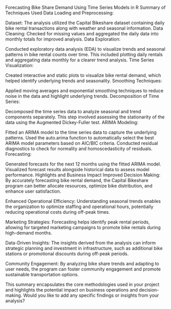 Forecasting Bike Share Demand Using Time Series Models in R
Summary of Techniques Used
Data Loading and Preprocessing:

Dataset: The analysis utilized the Capital Bikeshare dataset containing daily bike rental transactions along with weather and seasonal information.
Data Cleaning: Checked for missing values and aggregated the daily data into monthly totals for improved analysis.
Data Exploration:

Conducted exploratory data analysis (EDA) to visualize trends and seasonal patterns in bike rental counts over time. This included plotting daily rentals and aggregating data monthly for a clearer trend analysis.
Time Series Visualization:

Created interactive and static plots to visualize bike rental demand, which helped identify underlying trends and seasonality.
Smoothing Techniques:

Applied moving averages and exponential smoothing techniques to reduce noise in the data and highlight underlying trends.
Decomposition of Time Series:

Decomposed the time series data to analyze seasonal and trend components separately. This step involved assessing the stationarity of the data using the Augmented Dickey-Fuller test.
ARIMA Modeling:

Fitted an ARIMA model to the time series data to capture the underlying patterns. Used the auto.arima function to automatically select the best ARIMA model parameters based on AIC/BIC criteria.
Conducted residual diagnostics to check for normality and homoscedasticity of residuals.
Forecasting:

Generated forecasts for the next 12 months using the fitted ARIMA model.
Visualized forecast results alongside historical data to assess model performance.
Highlights and Business Impact
Improved Decision Making: By accurately forecasting bike rental demand, the Capital Bikeshare program can better allocate resources, optimize bike distribution, and enhance user satisfaction.

Enhanced Operational Efficiency: Understanding seasonal trends enables the organization to optimize staffing and operational hours, potentially reducing operational costs during off-peak times.

Marketing Strategies: Forecasting helps identify peak rental periods, allowing for targeted marketing campaigns to promote bike rentals during high-demand months.

Data-Driven Insights: The insights derived from the analysis can inform strategic planning and investment in infrastructure, such as additional bike stations or promotional discounts during off-peak periods.

Community Engagement: By analyzing bike share trends and adapting to user needs, the program can foster community engagement and promote sustainable transportation options.

This summary encapsulates the core methodologies used in your project and highlights the potential impact on business operations and decision-making. Would you like to add any specific findings or insights from your analysis?
